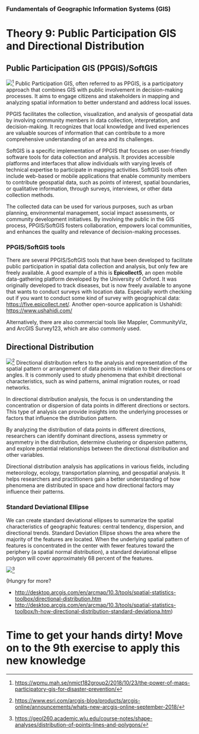 ### Fundamentals of Geographic Information Systems (GIS)

# Theory 9: Public Participation GIS and Directional Distribution

## Public Participation GIS (PPGIS)/SoftGIS
![](https://wpmu.mah.se/nmict182group2/files/2018/10/Dl_p7DwXoAAr2zA.jpg)[^1]
Public Participation GIS, often referred to as PPGIS, is a participatory approach that combines GIS with public involvement in decision-making processes. It aims to engage citizens and stakeholders in mapping and analyzing spatial information to better understand and address local issues.

PPGIS facilitates the collection, visualization, and analysis of geospatial data by involving community members in data collection, interpretation, and decision-making. It recognizes that local knowledge and lived experiences are valuable sources of information that can contribute to a more comprehensive understanding of an area and its challenges.

SoftGIS is a specific implementation of PPGIS that focuses on user-friendly software tools for data collection and analysis. It provides accessible platforms and interfaces that allow individuals with varying levels of technical expertise to participate in mapping activities. SoftGIS tools often include web-based or mobile applications that enable community members to contribute geospatial data, such as points of interest, spatial boundaries, or qualitative information, through surveys, interviews, or other data collection methods.

The collected data can be used for various purposes, such as urban planning, environmental management, social impact assessments, or community development initiatives. By involving the public in the GIS process, PPGIS/SoftGIS fosters collaboration, empowers local communities, and enhances the quality and relevance of decision-making processes.

### PPGIS/SoftGIS tools
There are several PPGIS/SoftGIS tools that have been developed to facilitate public participation in spatial data collection and analysis, but only few are freely available. A good example of a this is **Epicollect5**, an open mobile data-gathering platform developed by the University of Oxford. It was originally developed to track diseases, but is now freely available to anyone that wants to conduct surveys with location data. Especially worth checking out if you want to conduct some kind of survey with geographical data: https://five.epicollect.net/. Another open-source application is Ushahidi: https://www.ushahidi.com/

Alternatively, there are also commercial tools like Mappler, CommunityViz, and ArcGIS Survey123, which are also commonly used.

## Directional Distribution
![](https://www.esri.com/arcgis-blog/wp-content/uploads/2018/09/sept-18.jpg)[^2]
Directional distribution refers to the analysis and representation of the spatial pattern or arrangement of data points in relation to their directions or angles. It is commonly used to study phenomena that exhibit directional characteristics, such as wind patterns, animal migration routes, or road networks.

In directional distribution analysis, the focus is on understanding the concentration or dispersion of data points in different directions or sectors. This type of analysis can provide insights into the underlying processes or factors that influence the distribution pattern.

By analyzing the distribution of data points in different directions, researchers can identify dominant directions, assess symmetry or asymmetry in the distribution, determine clustering or dispersion patterns, and explore potential relationships between the directional distribution and other variables.

Directional distribution analysis has applications in various fields, including meteorology, ecology, transportation planning, and geospatial analysis. It helps researchers and practitioners gain a better understanding of how phenomena are distributed in space and how directional factors may influence their patterns.

### Standard Deviational Ellipse
We can create standard deviational ellipses to summarize the spatial characteristics of geographic features: central tendency, dispersion, and directional trends. Standard Deviation Ellipse shows the area where the majority of the features are located. When the underlying spatial pattern of features is concentrated in the center with fewer features toward the periphery (a spatial normal distribution), a standard deviational ellipse polygon will cover approximately 68 percent of the features.

![](https://geol260.academic.wlu.edu/files/lecture_notes/standardellipse_stat.gif)[^3]

(Hungry for more? 
- http://desktop.arcgis.com/en/arcmap/10.3/tools/spatial-statistics-toolbox/directional-distribution.htm
- http://desktop.arcgis.com/en/arcmap/10.3/tools/spatial-statistics-toolbox/h-how-directional-distribution-standard-deviationa.htm)

# Time to get your hands dirty! Move on to the 9th exercise to apply this new knowledge

[^1]: https://wpmu.mah.se/nmict182group2/2018/10/23/the-power-of-maps-participatory-gis-for-disaster-prevention/
[^2]: https://www.esri.com/arcgis-blog/products/arcgis-online/announcements/whats-new-arcgis-online-september-2018/
[^3]: https://geol260.academic.wlu.edu/course-notes/shape-analyses/distribution-of-points-lines-and-polygons/




<!--stackedit_data:
eyJoaXN0b3J5IjpbMjEzOTg0OTgwMSwtMjEzNDk5Mzc1OCwtMT
MyNTY3OTMzNCw1Nzg0NDQxODQsMjk3OTk5NTU2LDYzNTUxMTIx
NiwtOTE5NTYwOTQ1LDczMDk5ODExNl19
-->